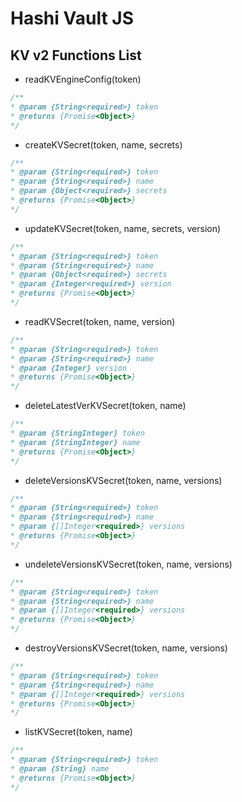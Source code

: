 # Hashi Vault JS

## KV v2 Functions List

* readKVEngineConfig(token)

```javascript
/**
* @param {String<required>} token
* @returns {Promise<Object>}
*/
```

* createKVSecret(token, name, secrets)

```javascript
/**
* @param {String<required>} token
* @param {String<required>} name
* @param {Object<required>} secrets
* @returns {Promise<Object>}
*/
```

* updateKVSecret(token, name, secrets, version)

```javascript
/**
* @param {String<required>} token
* @param {String<required>} name
* @param {Object<required>} secrets
* @param {Integer<required>} version
* @returns {Promise<Object>}
*/
```

* readKVSecret(token, name, version)

```javascript
/**
* @param {String<required>} token
* @param {String<required>} name
* @param {Integer} version
* @returns {Promise<Object>}
*/
```

* deleteLatestVerKVSecret(token, name)

```javascript
/**
* @param {StringInteger} token
* @param {StringInteger} name
* @returns {Promise<Object>}
*/
```

* deleteVersionsKVSecret(token, name, versions)

```javascript
/**
* @param {String<required>} token
* @param {String<required>} name
* @param {[]Integer<required>} versions
* @returns {Promise<Object>}
*/
```

* undeleteVersionsKVSecret(token, name, versions)

```javascript
/**
* @param {String<required>} token
* @param {String<required>} name
* @param {[]Integer<required>} versions
* @returns {Promise<Object>}
*/
```

* destroyVersionsKVSecret(token, name, versions)

```javascript
/**
* @param {String<required>} token
* @param {String<required>} name
* @param {[]Integer<required>} versions
* @returns {Promise<Object>}
*/
```

* listKVSecret(token, name)

```javascript
/**
* @param {String<required>} token
* @param {String} name
* @returns {Promise<Object>}
*/
```
